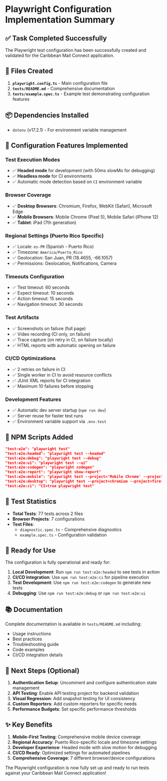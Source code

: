 # Playwright Configuration Implementation Summary

## ✅ Task Completed Successfully

The Playwright test configuration has been successfully created and validated for the Caribbean Mail Connect application.

## 📁 Files Created

1. **`playwright.config.ts`** - Main configuration file
2. **`tests/README.md`** - Comprehensive documentation
3. **`tests/example.spec.ts`** - Example test demonstrating configuration features

## 📦 Dependencies Installed

- `dotenv` (v17.2.1) - For environment variable management

## 🎯 Configuration Features Implemented

### Test Execution Modes
- ✅ **Headed mode** for development (with 50ms slowMo for debugging)
- ✅ **Headless mode** for CI environments
- ✅ Automatic mode detection based on `CI` environment variable

### Browser Coverage
- ✅ **Desktop Browsers**: Chromium, Firefox, WebKit (Safari), Microsoft Edge
- ✅ **Mobile Browsers**: Mobile Chrome (Pixel 5), Mobile Safari (iPhone 12)
- ✅ **Tablet**: iPad (7th generation)

### Regional Settings (Puerto Rico Specific)
- ✅ Locale: `es-PR` (Spanish - Puerto Rico)
- ✅ Timezone: `America/Puerto_Rico`
- ✅ Geolocation: San Juan, PR (18.4655, -66.1057)
- ✅ Permissions: Geolocation, Notifications, Camera

### Timeouts Configuration
- ✅ Test timeout: 60 seconds
- ✅ Expect timeout: 10 seconds
- ✅ Action timeout: 15 seconds
- ✅ Navigation timeout: 30 seconds

### Test Artifacts
- ✅ Screenshots on failure (full page)
- ✅ Video recording (CI only, on failure)
- ✅ Trace capture (on retry in CI, on failure locally)
- ✅ HTML reports with automatic opening on failure

### CI/CD Optimizations
- ✅ 2 retries on failure in CI
- ✅ Single worker in CI to avoid resource conflicts
- ✅ JUnit XML reports for CI integration
- ✅ Maximum 10 failures before stopping

### Development Features
- ✅ Automatic dev server startup (`npm run dev`)
- ✅ Server reuse for faster test runs
- ✅ Environment variable support via `.env.test`

## 📝 NPM Scripts Added

```json
"test:e2e": "playwright test"
"test:e2e:headed": "playwright test --headed"
"test:e2e:debug": "playwright test --debug"
"test:e2e:ui": "playwright test --ui"
"test:e2e:codegen": "playwright codegen"
"test:e2e:report": "playwright show-report"
"test:e2e:mobile": "playwright test --project='Mobile Chrome' --project='Mobile Safari'"
"test:e2e:desktop": "playwright test --project=chromium --project=firefox --project=webkit"
"test:e2e:ci": "CI=true playwright test"
```

## 🧪 Test Statistics

- **Total Tests**: 77 tests across 2 files
- **Browser Projects**: 7 configurations
- **Test Files**: 
  - `diagnostic.spec.ts` - Comprehensive diagnostics
  - `example.spec.ts` - Configuration validation

## 🚀 Ready for Use

The configuration is fully operational and ready for:
1. **Local Development**: Run `npm run test:e2e:headed` to see tests in action
2. **CI/CD Integration**: Use `npm run test:e2e:ci` for pipeline execution
3. **Test Development**: Use `npm run test:e2e:codegen` to generate new tests
4. **Debugging**: Use `npm run test:e2e:debug` or `npm run test:e2e:ui`

## 📚 Documentation

Complete documentation is available in `tests/README.md` including:
- Usage instructions
- Best practices
- Troubleshooting guide
- Code examples
- CI/CD integration details

## 🔄 Next Steps (Optional)

1. **Authentication Setup**: Uncomment and configure authentication state management
2. **API Testing**: Enable API testing project for backend validation
3. **Visual Regression**: Add snapshot testing for UI consistency
4. **Custom Reporters**: Add custom reporters for specific needs
5. **Performance Budgets**: Set specific performance thresholds

## ✨ Key Benefits

1. **Mobile-First Testing**: Comprehensive mobile device coverage
2. **Regional Accuracy**: Puerto Rico-specific locale and timezone settings
3. **Developer Experience**: Headed mode with slow motion for debugging
4. **CI/CD Ready**: Optimized settings for automated pipelines
5. **Comprehensive Coverage**: 7 different browser/device configurations

The Playwright configuration is now fully set up and ready to run tests against your Caribbean Mail Connect application!
